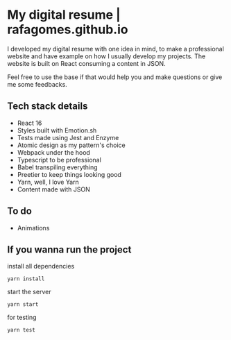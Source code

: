 # My digital resume | rafagomes.github.io

I developed my digital resume with one idea in mind, to make a professional website and have example on how I usually develop my projects.
The website is built on React consuming a content in JSON.

Feel free to use the base if that would help you and make questions or give me some feedbacks.

## Tech stack details

-   React 16
-   Styles built with Emotion.sh
-   Tests made using Jest and Enzyme
-   Atomic design as my pattern's choice
-   Webpack under the hood
-   Typescript to be professional
-   Babel transpiling everything
-   Preetier to keep things looking good
-   Yarn, well, I love Yarn
-   Content made with JSON

## To do

-   Animations

## If you wanna run the project

install all dependencies

```
yarn install
```

start the server

```
yarn start
```

for testing

```
yarn test
```
